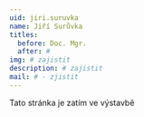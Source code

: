 ```yaml
---
uid: jiri.suruvka
name: Jiří Surůvka
titles:
  before: Doc. Mgr.
  after: #
img: # zajistit
description: # zajistit
mail: # - zjistit
---
```


Tato stránka je zatím ve výstavbě

